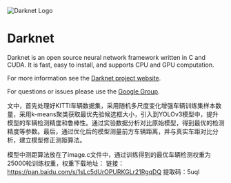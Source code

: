 ![Darknet Logo](http://pjreddie.com/media/files/darknet-black-small.png)

# Darknet #
Darknet is an open source neural network framework written in C and CUDA. It is fast, easy to install, and supports CPU and GPU computation.

For more information see the [Darknet project website](http://pjreddie.com/darknet).

For questions or issues please use the [Google Group](https://groups.google.com/forum/#!forum/darknet).


文中，首先处理好KITTI车辆数据集，采用随机多尺度变化增强车辆训练集样本数量，采用k-means聚类获取最优先验候选框大小，引入到YOLOv3模型中，提升模型的车辆检测精度和鲁棒性。通过实验数据分析对比原始模型，得到最优的检测精度等参数。最后，通过优化后的模型测量前方车辆距离，并与真实车距对比分析，建立模型修正测距算法。

模型中测距算法放在了image.c文件中，通过训练得到的最优车辆检测权重为25000轮训练权重，权重下载地址：
链接：https://pan.baidu.com/s/1sLc5dUrOPURKGLr21RgqDQ 
提取码：5uql 
